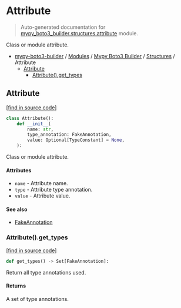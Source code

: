 # Attribute

> Auto-generated documentation for [mypy_boto3_builder.structures.attribute](https://github.com/vemel/mypy_boto3_builder/blob/master/mypy_boto3_builder/structures/attribute.py) module.

Class or module attribute.

- [mypy-boto3-builder](../../README.md#mypy_boto3_builder) / [Modules](../../MODULES.md#mypy-boto3-builder-modules) / [Mypy Boto3 Builder](../index.md#mypy-boto3-builder) / [Structures](index.md#structures) / Attribute
    - [Attribute](#attribute)
        - [Attribute().get_types](#attributeget_types)

## Attribute

[[find in source code]](https://github.com/vemel/mypy_boto3_builder/blob/master/mypy_boto3_builder/structures/attribute.py#L10)

```python
class Attribute():
    def __init__(
        name: str,
        type_annotation: FakeAnnotation,
        value: Optional[TypeConstant] = None,
    ):
```

Class or module attribute.

#### Attributes

- `name` - Attribute name.
- `type` - Attribute type annotation.
- `value` - Attribute value.

#### See also

- [FakeAnnotation](../type_annotations/fake_annotation.md#fakeannotation)

### Attribute().get_types

[[find in source code]](https://github.com/vemel/mypy_boto3_builder/blob/master/mypy_boto3_builder/structures/attribute.py#L30)

```python
def get_types() -> Set[FakeAnnotation]:
```

Return all type annotations used.

#### Returns

A set of type annotations.
